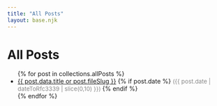 ```yaml
---
title: "All Posts"
layout: base.njk
---
```


# All Posts
<ul>
  {% for post in collections.allPosts %}
    <li>
      <a href="{{ post.url }}">{{ post.data.title or post.fileSlug }}</a>
      {% if post.date %}
        <span style="color:#888;font-size:0.95em;">
          ({{ post.date | dateToRfc3339 | slice(0,10) }})
        </span>
      {% endif %}
    </li>
  {% endfor %}
</ul>